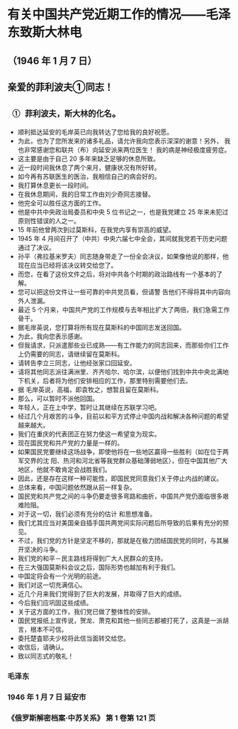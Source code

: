 # 有关中国共产党近期工作的情况——毛泽东致斯大林电
## （1946 年 1 月 7 日）
## 亲爱的菲利波夫①同志！
` ① 菲利波夫，斯大林的化名`。
- 
 - 顺利抵达延安的毛岸英已向我转达了您给我的良好祝愿。
- 为此，也为了您所发来的诸多礼品，请允许我向您表示深深的谢意！另外， 我也非常感谢您和联共（布）向延安派来两位医生！ 我的病是神经极度疲劳症。
- 这主要是由于自己 20 多年来缺乏足够的休息所致。
- 近一段时间我休息了两个来月，健康状况有所好转。
- 如今再有苏联医生的医治，我相信自己的病会好的。
- 我打算休息更长一段时间。
-  在我休息期间，我的日常工作由刘少奇同志接替。
- 他完全可以胜任这方面的工作。
- 他是中共中央政治局委员和中央 5 位书记之一，也是我党建立 25 年来未犯过原则性错误的人之一。
- 15 年前他曾两次到过莫斯科，在我党内享有崇高的威望。
-  1945 年 4 月间召开了（中共）中央六届七中全会，其间就我党若干历史问题通过了决议。
- 孙平（弗拉基米罗夫）同志随身带走了一份全会决议，如果像他说的那样，他现在应当已经将该决议转交给您了。
- 而您，在看了这份文件之后，将对中共各个时期的政治路线有一个基本的了解。
- 您可以把这份文件让一些可靠的中共党员看，但请警 告他们不得将其中内容向外人泄漏。
-  最近 5 个月来，中国共产党的工作规模与去年相比扩大了两倍，我们急需工作骨干。
- 据毛岸英说，您打算将所有现在莫斯科的中国同志发送回国。
- 为此，我向您表示感谢。
- 但我请求，只派遣那些业已成熟——有工作能力的同志回来，而那些你们工作上仍需要的同志，请继续留在莫斯科。
- 请转告李立三同志，让他经张家口回延安。
- 请将其他同志派往满洲里、齐齐哈尔、哈尔滨，以便他们找到中共中央北满地下机关，后者将为他们安排相应的工作，那里特别需要他们去。
- 据 毛岸英说，高福，即袁牧之，想暂且留在莫斯科。
- 那么，可以暂时不派他回国。
- 年轻人，正在上中学，暂时让其继续在苏联学习吧。
-  经过几个月艰苦的斗争，目前以和平方式停止中国内战和解决各种问题的希望越来越大。
- 我们在重庆的代表团正在努力使这一希望变为现实。
- 现在国民党和共产党的力量是一样的。
- 如果国民党要继续这场战争，即使他将在一些地区贏得一些胜利（如在位于两军交界的沈 阳、热河和河北省等我党群众基础薄弱地区），但在中国其他广大地区，他就不敢肯定会战胜我们。
- 因此，还是存在这样一种可能性，即国民党同意我们关于停止内战的建议。
- 总体来看，中国问题依然跟从前一样复杂。
- 国民党和共产党之间的斗争仍要走很多弯路和曲折，中国共产党仍面临很多艰难险阻。
- 对于这一切，我们必须有充分的估计 和思想准备。
- 我们尤其应当对美国亲自插手国共两党间实际问题后所导致的后果有充分的预见。
- 不过，我们党的方针是坚定不移的，那就是在极力团结国民党的同时，与其展开坚决的斗争。
- 我们党的和平－民主路线将得到广大人民群众的支持。
- 在三大强国莫斯科会议之后，国际形势也越加有利于我们。
- 中国定将会有一个光明的前途。
- 我们对这一切充满信心。
- 近几个月来我们党得到了巨大的发展，并取得了巨大的成绩。
- 今后我们应巩固这些成绩。
- 关于这方面的工作，我们党已做了整体性的安排。
- 国民党报纸上宣传说，贺龙、萧克和其他一些同志都被打死了，这真是一派胡言，根本不可信。
- 委托楚査耶夫少校将此信当面转交给您。
- 收信后，请确认。
-  致以同志式的敬礼！
### 毛泽东 
### 1946 年 1 月 7 日 延安市 
### 《俄罗斯解密档案·中苏关系》 第 1 卷第 121 页

